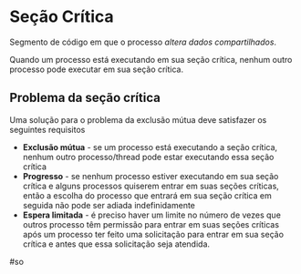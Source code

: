 
# Seção Crítica

Segmento de código em que o processo *altera dados compartilhados*.

Quando um processo está executando em sua seção crítica, nenhum outro processo pode executar em sua seção crítica.

## Problema da seção crítica

Uma solução para o problema da exclusão mútua deve satisfazer os seguintes requisitos

- **Exclusão mútua** - se um processo está executando a seção crítica, nenhum outro processo/thread pode estar executando essa seção crítica
- **Progresso** - se nenhum processo estiver executando em sua seção crítica e alguns processos quiserem entrar em suas seções críticas, então a escolha do processo que entrará em sua seção crítica em seguida não pode ser adiada indefinidamente
- **Espera limitada** - é preciso haver um limite no número de vezes que outros processo têm permissão para entrar em suas seções críticas após um processo ter feito uma solicitação para entrar em sua seção crítica e antes que essa solicitação seja atendida.

#so

